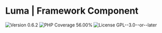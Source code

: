 # Luma | Framework Component

<div>
<!-- Version Badge -->
<img src="https://img.shields.io/badge/Version-0.6.2-blue" alt="Version 0.6.2">
<!-- PHP Coverage Badge -->
<img src="https://img.shields.io/badge/PHP Coverage-56.00%25-red" alt="PHP Coverage 56.00%">
<!-- License Badge -->
<img src="https://img.shields.io/badge/License-GPL--3.0--or--later-34ad9b" alt="License GPL--3.0--or--later">
</div>